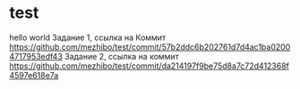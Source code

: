 # test
hello world
Задание 1, ссылка на Коммит https://github.com/mezhibo/test/commit/57b2ddc6b202761d7d4ac1ba02004717953edf43
Задание 2, ссылка на коммит https://github.com/mezhibo/test/commit/da214197f9be75d8a7c72d412368f4597e618e7a
